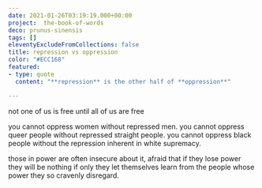 ```yaml
---
date: 2021-01-26T03:19:19.000+00:00
project:  the-book-of-words
deco: prunus-sinensis
tags: []
eleventyExcludeFromCollections: false
title: repression vs oppression
color: "#ECC168"
featured:
- type: quote
  content: "**repression** is the other half of **oppression**"

---
```


not one of us is free until all of us are free

you cannot oppress women without repressed men. you cannot oppress queer people without repressed straight people. you cannot oppress black people without the repression inherent in white supremacy.

those in power are often insecure about it, afraid that if they lose power they will be nothing if only they let themselves learn from the people whose power they so cravenly disregard.
